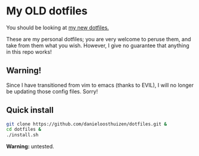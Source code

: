 My OLD dotfiles
===========

You should be looking at [my new dotfiles.](https://github.com/danieloosthuizen/dotfiles)


These are my personal dotfiles; you are very welcome to peruse
them, and take from them what you wish. However, I give no
guarantee that anything in this repo works!

Warning!
--------

Since I have transitioned from vim to emacs (thanks to EVIL),
I will no longer be updating those config files. Sorry!

Quick install
-------------

```bash
git clone https://github.com/danieloosthuizen/dotfiles.git &
cd dotfiles &
./install.sh
```

**Warning:** untested.
